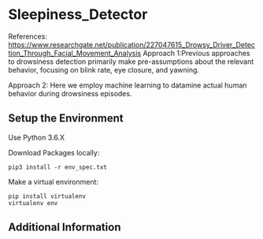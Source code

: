 # Sleepiness_Detector


References:
https://www.researchgate.net/publication/227047615_Drowsy_Driver_Detection_Through_Facial_Movement_Analysis
Approach 1:Previous approaches to drowsiness detection primarily make pre-assumptions about the relevant behavior, focusing on blink rate, eye closure, and yawning.  

Approach 2: Here we employ machine learning to datamine actual human behavior during drowsiness episodes.

## Setup the Environment

Use Python 3.6.X

Download Packages locally:

```git
pip3 install -r env_spec.txt
```

Make a virtual environment:


```git
pip install virtualenv 
virtualenv env

```

## Additional Information








